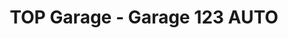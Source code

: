---
title: "TOP Garage - Garage 123 AUTO"
url: /saint-maur-des-fosses/top-garage-garage-123-auto/
shop: réparation de voitures
---